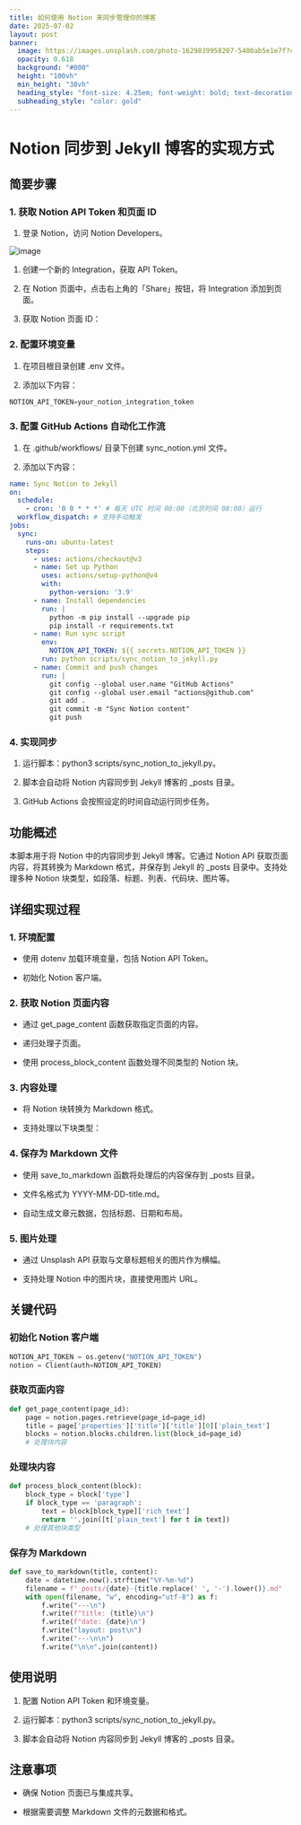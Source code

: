 ```yaml
---
title: 如何使用 Notion 来同步管理你的博客
date: 2025-07-02
layout: post
banner:
  image: https://images.unsplash.com/photo-1629839958207-5400ab5e1e7f?crop=entropy&cs=tinysrgb&fit=max&fm=jpg&ixid=M3w2OTIwMzJ8MHwxfHJhbmRvbXx8fHx8fHx8fDE3NTE0MzgwMDN8&ixlib=rb-4.1.0&q=80&w=1080
  opacity: 0.618
  background: "#000"
  height: "100vh"
  min_height: "38vh"
  heading_style: "font-size: 4.25em; font-weight: bold; text-decoration: underline"
  subheading_style: "color: gold"
---
```


# Notion 同步到 Jekyll 博客的实现方式

## 简要步骤

### 1. 获取 Notion API Token 和页面 ID

1. 登录 Notion，访问 Notion Developers。

![image](https://prod-files-secure.s3.us-west-2.amazonaws.com/a7a0cc5a-89b9-4cda-8686-1fba0ca52f40/d19c1afe-dea5-4312-9333-786b0ba83054/image.png?X-Amz-Algorithm=AWS4-HMAC-SHA256&X-Amz-Content-Sha256=UNSIGNED-PAYLOAD&X-Amz-Credential=ASIAZI2LB4667THAA2AC%2F20250702%2Fus-west-2%2Fs3%2Faws4_request&X-Amz-Date=20250702T063322Z&X-Amz-Expires=3600&X-Amz-Security-Token=IQoJb3JpZ2luX2VjEO7%2F%2F%2F%2F%2F%2F%2F%2F%2F%2FwEaCXVzLXdlc3QtMiJHMEUCIQCMpGr%2Fs%2B%2FubFJCXnm9FdsataxzaF9h4PIFgjs6EC1W4AIgRO5NE3qNLB333rMWTAIIoosj11ZC5OxjLEQL5A2JxuwqiAQI5%2F%2F%2F%2F%2F%2F%2F%2F%2F%2F%2FARAAGgw2Mzc0MjMxODM4MDUiDPN%2BG00kY3NhrOpQcircAy%2FvzxrAziNjEudj6k38GdiWeswRCV0%2FtnsEP4qCW6HoXpiaSm7Z7F9vYeYawq04RhcJ6EQ%2FVqLg%2BlhqmV1vDj1ZNBhusI%2BB%2F6D0Vjj9IOsZOiZiR23O%2FQgQHnw8EGMXeGKHhdEFN8ROBz%2FADzl8LwjxwS%2FdfMstK8EXPe39ezWhHM31QXLN9kzO%2B9oBZinvrPYCdDoQ7FrCRinYwKtcQH1RLcwAwgsrxQnzxM3QMRDY6XzuZwDeGkk87EzbDMjWTD8Luv2SDPVIPkhNLQYmczG8esl1BvNGOGc17OM9t0y%2FPrijweOek%2FqNTr%2B09ppNp0XOG9dQHUkIVFc7Tv4Rq4naeRDM73HdyLBLcHuTt99caDjGjfw6JReU2lOyb2bub9frwXYJdeNVX9VX%2BfOQZ5GeBVS5Bi16sRNNJfTmj185Wsgav61kQH6NWIjImq0%2FSHWZGrlmlkydk%2F3Ce%2B6qYxOS83Xgbf7rJIoxjwf%2Btb7kkYBcKUVWmwOcC4LDI7ovCrpvrR9EeCYBLnSiu0LTmpjUD9ckN0P2QgImFuEW8Fz%2BJb1B7lmQM0YfLBUP5CwelGOhhfhsKSIprDmLWwEXZ07%2FHtzbDW4cealT9osF32glib7KQb06jxcI%2FNU3MMyLk8MGOqUB3uxtr0A0jCbLCN9oBYJk9FY7D6LgonT9M9ZP2a2QndaUMdpwD%2BLuJVQRsc%2FWYIZo9i00dHQWPFsMzlH5XIdIV4jUTmKXxfTtkX4qw8eMPsPP1SaDvJKgd7cKmYclPnkvhFNH6lTYaLGYVjmwJE%2FUZnZDc8QwmU7iINndJr6KqslpeXm8T2GEF%2Fhi7wU%2F%2FKFSP8BdNESH%2BgnOlc7Uzbrpw7KtpBgF&X-Amz-Signature=fb775f7e6236422ca776ad75859861f5cc19cd9e5f3371aec47a16a9963b79f2&X-Amz-SignedHeaders=host&x-amz-checksum-mode=ENABLED&x-id=GetObject)

1. 创建一个新的 Integration，获取 API Token。

1. 在 Notion 页面中，点击右上角的「Share」按钮，将 Integration 添加到页面。

1. 获取 Notion 页面 ID：


### 2. 配置环境变量

1. 在项目根目录创建 .env 文件。

1. 添加以下内容：

```javascript
NOTION_API_TOKEN=your_notion_integration_token
```

### 3. 配置 GitHub Actions 自动化工作流

1. 在 .github/workflows/ 目录下创建 sync_notion.yml 文件。

1. 添加以下内容：

```yaml
name: Sync Notion to Jekyll
on:
  schedule:
    - cron: '0 0 * * *' # 每天 UTC 时间 00:00（北京时间 08:00）运行
  workflow_dispatch: # 支持手动触发
jobs:
  sync:
    runs-on: ubuntu-latest
    steps:
      - uses: actions/checkout@v3
      - name: Set up Python
        uses: actions/setup-python@v4
        with:
          python-version: '3.9'
      - name: Install dependencies
        run: |
          python -m pip install --upgrade pip
          pip install -r requirements.txt
      - name: Run sync script
        env:
          NOTION_API_TOKEN: ${{ secrets.NOTION_API_TOKEN }}
        run: python scripts/sync_notion_to_jekyll.py
      - name: Commit and push changes
        run: |
          git config --global user.name "GitHub Actions"
          git config --global user.email "actions@github.com"
          git add .
          git commit -m "Sync Notion content"
          git push
```

### 4. 实现同步

1. 运行脚本：python3 scripts/sync_notion_to_jekyll.py。

1. 脚本会自动将 Notion 内容同步到 Jekyll 博客的 _posts 目录。

1. GitHub Actions 会按照设定的时间自动运行同步任务。

## 功能概述

本脚本用于将 Notion 中的内容同步到 Jekyll 博客。它通过 Notion API 获取页面内容，将其转换为 Markdown 格式，并保存到 Jekyll 的 _posts 目录中。支持处理多种 Notion 块类型，如段落、标题、列表、代码块、图片等。

## 详细实现过程

### 1. 环境配置

- 使用 dotenv 加载环境变量，包括 Notion API Token。

- 初始化 Notion 客户端。

### 2. 获取 Notion 页面内容

- 通过 get_page_content 函数获取指定页面的内容。

- 递归处理子页面。

- 使用 process_block_content 函数处理不同类型的 Notion 块。

### 3. 内容处理

- 将 Notion 块转换为 Markdown 格式。

- 支持处理以下块类型：


### 4. 保存为 Markdown 文件

- 使用 save_to_markdown 函数将处理后的内容保存到 _posts 目录。

- 文件名格式为 YYYY-MM-DD-title.md。

- 自动生成文章元数据，包括标题、日期和布局。

### 5. 图片处理

- 通过 Unsplash API 获取与文章标题相关的图片作为横幅。

- 支持处理 Notion 中的图片块，直接使用图片 URL。

## 关键代码

### 初始化 Notion 客户端

```python
NOTION_API_TOKEN = os.getenv("NOTION_API_TOKEN")
notion = Client(auth=NOTION_API_TOKEN)
```

### 获取页面内容

```python
def get_page_content(page_id):
    page = notion.pages.retrieve(page_id=page_id)
    title = page['properties']['title']['title'][0]['plain_text']
    blocks = notion.blocks.children.list(block_id=page_id)
    # 处理块内容
```

### 处理块内容

```python
def process_block_content(block):
    block_type = block['type']
    if block_type == 'paragraph':
        text = block[block_type]['rich_text']
        return ''.join([t['plain_text'] for t in text])
    # 处理其他块类型
```

### 保存为 Markdown

```python
def save_to_markdown(title, content):
    date = datetime.now().strftime("%Y-%m-%d")
    filename = f"_posts/{date}-{title.replace(' ', '-').lower()}.md"
    with open(filename, "w", encoding="utf-8") as f:
        f.write("---\n")
        f.write(f"title: {title}\n")
        f.write(f"date: {date}\n")
        f.write("layout: post\n")
        f.write("---\n\n")
        f.write("\n\n".join(content))
```

## 使用说明

1. 配置 Notion API Token 和环境变量。

1. 运行脚本：python3 scripts/sync_notion_to_jekyll.py。

1. 脚本会自动将 Notion 内容同步到 Jekyll 博客的 _posts 目录。

## 注意事项

- 确保 Notion 页面已与集成共享。

- 根据需要调整 Markdown 文件的元数据和格式。